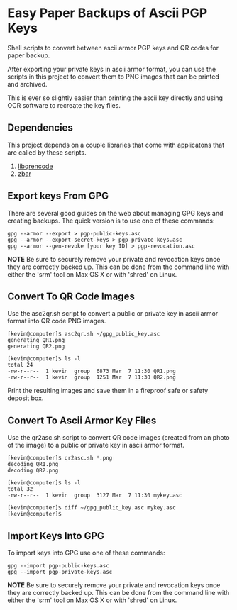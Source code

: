 # Easy Paper Backups of Ascii PGP Keys

Shell scripts to convert between ascii armor PGP keys and QR codes for paper backup.

After exporting your private keys in ascii armor format, you can use the scripts
in this project to convert them to PNG images that can be printed and archived.

This is ever so slightly easier than printing the ascii key directly and using OCR
software to recreate the key files.

## Dependencies

This project depends on a couple libraries that come with applicatons that are called
by these scripts.

1. [libqrencode](http://fukuchi.org/works/qrencode/)
2. [zbar](http://zbar.sourceforge.net)

## Export keys From GPG

There are several good guides on the web about managing GPG keys and creating backups.
The quick version is to use one of these commands:

    gpg --armor --export > pgp-public-keys.asc
    gpg --armor --export-secret-keys > pgp-private-keys.asc
    gpg --armor --gen-revoke [your key ID] > pgp-revocation.asc

**NOTE** Be sure to securely remove your private and revocation keys once they
are correctly backed up. This can be done from the command line with either the 'srm'
tool on Max OS X or with 'shred' on Linux.

## Convert To QR Code Images

Use the asc2qr.sh script to convert a public or private key in ascii armor format
into QR code PNG images.

    [kevin@computer]$ asc2qr.sh ~/gpg_public_key.asc 
    generating QR1.png
    generating QR2.png

    [kevin@computer]$ ls -l
    total 24
    -rw-r--r--  1 kevin  group  6873 Mar  7 11:30 QR1.png
    -rw-r--r--  1 kevin  group  1251 Mar  7 11:30 QR2.png

Print the resulting images and save them in a fireproof safe or safety deposit box.

## Convert To Ascii Armor Key Files

Use the qr2asc.sh script to convert QR code images (created from an photo of
the image) to a public or private key in ascii armor format.

    [kevin@computer]$ qr2asc.sh *.png
    decoding QR1.png
    decoding QR2.png

    [kevin@computer]$ ls -l
    total 32
    -rw-r--r--  1 kevin  group  3127 Mar  7 11:30 mykey.asc

    [kevin@computer]$ diff ~/gpg_public_key.asc mykey.asc 
    [kevin@computer]$

## Import Keys Into GPG

To import keys into GPG use one of these commands:

    gpg --import pgp-public-keys.asc
    gpg --import pgp-private-keys.asc

**NOTE** Be sure to securely remove your private and revocation keys once they
are correctly backed up. This can be done from the command line with either the 'srm'
tool on Max OS X or with 'shred' on Linux.
